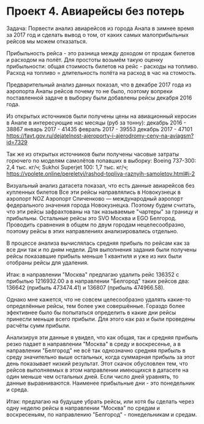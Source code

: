﻿# Проект 4. Авиарейсы без потерь

Задача:
Порвести анализ авиарейсов из города Анапа в зимнее время за 2017 год и сделать вывод о 
том, от каких самых малоприбыльных рейсов мы можем отказаться.

Прибыльность рейса - это разница между доходом от продаж билетов и расходом на полёт.
Для простоты возьмём такую оценку прибыльности: общая стоимость билетов на рейс - расходы на топливо.
Расход на топливо = длительность полёта на расход в час на стомость.

Предварительный анализ данных показал, что в декабре 2017 года из аэропорта Анапы рейсов почему то не было, 
поэтому вопреки поставленной задаче в выборку были добавлены рейсы декабря 2016 года.

Из открытых источников были получены цены на авиационный керосин в Анапе в интересующие нас месяцы (руб за тонну):
декабрь 2016 - 38867
январь 2017 - 41435
февраль 2017 - 39553
декабрь 2017 - 47101
https://favt.gov.ru/dejatelnost-ajeroporty-i-ajerodromy-ceny-na-aviagsm?id=7329

Так же из открытых источников были получены часовые затраты горючего по моделям самолётов попавших в выборку:
Boeing 737-300: 2,4 тыс. кг/ч;
Sukhoi Superjet 100: 1,7 тыс. кг/ч;
https://vpolete.online/pereletyi/rashod-topliva-raznyih-samoletov.html#i-2


Визуальный анализ датасета показал, что есть данные авиарейсов без купленных билетов
Все эти рейсы направлялись в Новокузнецк в аэропорт NOZ
Аэропорт Спиченково — международный аэропорт федерального значения города Новокузнецка.
Поэтому будем считать, что эти рейсы зафрахтованы на так называемые "чартеры" за границу и прибыльны.
Остальные рейсы это SVO Москва и EGO Белгород.
Проводить сравнения в общем по двум городам нецелесообразно, поэтому рейсы в этих направлениях анализировались отдельно.

В процессе анализа вычислялась средняя прибыль по рейсам как за все дни так и по дням недели.
Для выполнения задания были получены рейсы показавшие прибыль меньше 1 квантиля и уже из них были отобраны рейсы для удаления.

Итак: в направлении "Москва" предлагаю удалить рейс 136352 с прибылью 1216932.00
а в направлении "Белгород" таких рейсов два: 136642 (прибыль 473474.41) и 136807 (прибыль 474966.58).




Однако мне кажется, что не совсем целесообразно удалять какие-то определённые рейсы, тем более уже совершённые.
Гораздо более эфективнее было бы попытаться определить в какие дни рейсы принесли меньше всего прибыли.
Для этого как раз и были проведены расчёты сумм прибыли.

Анализируя эти данные я увидел, что как общая, так и средняя прибыль резко падает в направлении "Москва" в среду и воскресенье,
а в направлении "Белгород" не всё так однозначно средняя прибыль в среду значительно выше остальных, когда суммарная прибыль 
за этот день показывает низкий результат. Этот скачок обусловлен тем, что рейсов выполняемых в этом направлении имеющихся в датасете
на один меньше чем остальных дней. Если число дней уравнять, то данные выравниваются. Наименее прибыльные дни - это понедельник и 
среда.

Итак: предлагаю на будущее убрать рейсы, или хотя бы сделать через одну неделю рейсы в направлении "Москва" по средам и воскресеньям,
по направлению "Белгород" - понедельникам и средам.
